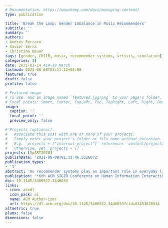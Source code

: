 ```yaml
---
# Documentation: https://wowchemy.com/docs/managing-content/
type: publication

title: 'Break the Loop: Gender Imbalance in Music Recommenders'
subtitle: ''
summary: ''
authors:
- Andrés Ferraro
- Xavier Serra
- Christine Bauer
tags: [gender, CHIIR, music, recommender systems, artists, simulation]
categories: []
date: 2021-03-14 #14-19 March
lastmod: 2021-08-08T03:11:12+02:00
featured: true
draft: false
profile: false

# Featured image
# To use, add an image named `featured.jpg/png` to your page's folder.
# Focal points: Smart, Center, TopLeft, Top, TopRight, Left, Right, BottomLeft, Bottom, BottomRight.
image:
  caption: ''
  focal_point: ''
  preview_only: false

# Projects (optional).
#   Associate this post with one or more of your projects.
#   Simply enter your project's folder or file name without extension.
#   E.g. `projects = ["internal-project"]` references `content/project/deep-learning/index.md`.
#   Otherwise, set `projects = []`.
projects: [SpART2020]
publishDate: '2021-08-08T01:13:46.551607Z'
publication_types:
- '1'
abstract: 'As recommender systems play an important role in everyday life, there is an increasing pressure that such systems are fair. Besides serving diverse groups of users, recommenders need to represent and serve item providers fairly as well. In interviews with music artists, we identified that gender fairness is one of the artists’ main concerns. They emphasized that female artists should be given more exposure in music recommendations. We analyze a widely-used collaborative filtering approach with two public datasets—enriched with gender information—to understand how this approach per-forms with respect to the artists’ gender. To achieve gender balance, we propose a progressive re-ranking method that is based on the insights from the interviews. For the evaluation, we rely on a simulation of feedback loops and provide an in-depth analysis using state-of-the-art performance measures and metrics concerning gender fairness.'
publication: '*6th ACM SIGIR Conference on Human Information Interaction and Retrieval*'
doi: 10.1145/3406522.3446033
links: 
- icon: acmdl
  icon_pack: ai
  name: ACM Author-izer
  url: https://dl.acm.org/doi/10.1145/3406522.3446033?cid=81453628934
altmetric: true
plumx: false
dimensions: false
---
```


